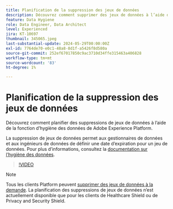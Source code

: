 ```yaml
---
title: Planification de la suppression des jeux de données
description: Découvrez comment supprimer des jeux de données à l’aide de la fonction Adobe Experience Platform Data Hygiene.
feature: Data Hygiene
role: Data Engineer, Data Architect
level: Experienced
jira: KT-10697
thumbnail: 345065.jpeg
last-substantial-update: 2024-05-29T00:00:00Z
exl-id: 7764de70-e0c1-48a8-8d1f-a5426f8d580a
source-git-commit: 252ef67017850c9ac3710d34ffe315463a406828
workflow-type: tm+mt
source-wordcount: '83'
ht-degree: 1%

---
```


# Planification de la suppression des jeux de données

Découvrez comment planifier des suppressions de jeux de données à l’aide de la fonction d’hygiène des données de Adobe Experience Platform.

La suppression de jeux de données permet aux gestionnaires de données et aux ingénieurs de données de définir une date d’expiration pour un jeu de données. Pour plus d’informations, consultez la [documentation sur l’hygiène des données](https://experienceleague.adobe.com/docs/experience-platform/hygiene/home.html?lang=fr).


>[!VIDEO](https://video.tv.adobe.com/v/345065?learn=on)

>[!NOTE]
>
> Tous les clients Platform peuvent [supprimer des jeux de données à la demande](https://experienceleague.adobe.com/docs/experience-platform/catalog/datasets/user-guide.html#delete). La planification des suppressions de jeux de données n’est actuellement disponible que pour les clients de Healthcare Shield ou de Privacy and Security Shield.
